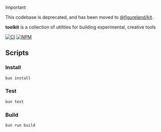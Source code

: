 > [!IMPORTANT]
> This codebase is deprecated, and has been moved to [@figureland/kit](https://github.com/figureland/kit/).

**toolkit** is a collection of utilities for building experimental, creative tools

[![CI](https://github.com/figureland/toolkit/actions/workflows/ci.yml/badge.svg)](https://github.com/figureland/toolkit/actions/workflows/ci.yml)
[![NPM](https://img.shields.io/npm/v/@figureland/toolkit.svg)](https://img.shields.io/npm/v/@figureland/toolkit.svg)

## Scripts

### Install

```bash
bun install
```

### Test

```bash
bun test
```

### Build

```bash
bun run build
```
